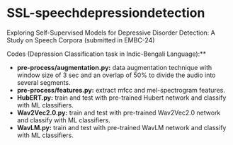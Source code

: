 # SSL-speechdepressiondetection

Exploring Self-Supervised Models for Depressive Disorder Detection: A Study on Speech Corpora (submitted in EMBC-24)


Codes (Depression Classification task in Indic-Bengali Language):**
- **pre-process/augmentation.py:** data augmentation technique with window size of 3 sec and an overlap of 50% to divide the audio into several segments.
- **pre-process/features.py:** extract mfcc and mel-spectrogram features.
-  **HubERT.py:** train and test with pre-trained Hubert network and classify with ML classifiers.
-  **Wav2Vec2.0.py:** train and test with pre-trained Wav2Vec2.0 network and classify with ML classifiers.
-  **WavLM.py:** train and test with pre-trained WavLM network and classify with ML classifiers.

